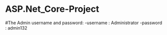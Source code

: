 # ASP.Net_Core-Project
#The Admin username and password:
-username : Administrator
-password : admin132
